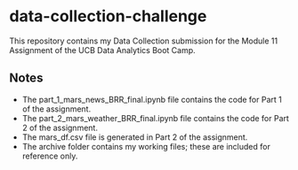# data-collection-challenge

This repository contains my Data Collection submission for the Module 11 Assignment of the UCB Data Analytics Boot Camp.

## Notes
- The part_1_mars_news_BRR_final.ipynb file contains the code for Part 1 of the assignment.
- The part_2_mars_weather_BRR_final.ipynb file contains the code for Part 2 of the assignment.
- The mars_df.csv file is generated in Part 2 of the assignment. 
- The archive folder contains my working files; these are included for reference only. 
